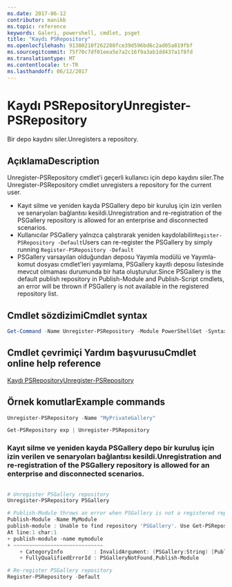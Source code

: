 ```yaml
---
ms.date: 2017-06-12
contributor: manikb
ms.topic: reference
keywords: Galeri, powershell, cmdlet, psget
title: "Kaydı PSRepository"
ms.openlocfilehash: 91380210f262208fce39d596bd6c2ad05a819fbf
ms.sourcegitcommit: 75f70c7df01eea5e7a2c16f9a3ab1dd437a1f8fd
ms.translationtype: MT
ms.contentlocale: tr-TR
ms.lasthandoff: 06/12/2017
---
```

# <a name="unregister-psrepository"></a><span data-ttu-id="79f71-103">Kaydı PSRepository</span><span class="sxs-lookup"><span data-stu-id="79f71-103">Unregister-PSRepository</span></span>

<span data-ttu-id="79f71-104">Bir depo kaydını siler.</span><span class="sxs-lookup"><span data-stu-id="79f71-104">Unregisters a repository.</span></span>

## <a name="description"></a><span data-ttu-id="79f71-105">Açıklama</span><span class="sxs-lookup"><span data-stu-id="79f71-105">Description</span></span>

<span data-ttu-id="79f71-106">Unregister-PSRepository cmdlet'i geçerli kullanıcı için depo kaydını siler.</span><span class="sxs-lookup"><span data-stu-id="79f71-106">The Unregister-PSRepository cmdlet unregisters a repository for the current user.</span></span>
- <span data-ttu-id="79f71-107">Kayıt silme ve yeniden kayda PSGallery depo bir kuruluş için izin verilen ve senaryoları bağlantısı kesildi.</span><span class="sxs-lookup"><span data-stu-id="79f71-107">Unregistration and re-registration of the PSGallery repository is allowed for an enterprise and disconnected scenarios.</span></span>
- <span data-ttu-id="79f71-108">Kullanıcılar PSGallery yalnızca çalıştırarak yeniden kaydolabilir`Register-PSRepository -Default`</span><span class="sxs-lookup"><span data-stu-id="79f71-108">Users can re-register the PSGallery by simply running `Register-PSRepository -Default`</span></span>
- <span data-ttu-id="79f71-109">PSGallery varsayılan olduğundan deposu Yayımla modülü ve Yayımla-komut dosyası cmdlet'leri yayımlama, PSGallery kayıtlı deposu listesinde mevcut olmaması durumunda bir hata oluşturulur.</span><span class="sxs-lookup"><span data-stu-id="79f71-109">Since PSGallery is the default publish repository in Publish-Module and Publish-Script cmdlets, an error will be thrown if PSGallery is not available in the registered repository list.</span></span>

## <a name="cmdlet-syntax"></a><span data-ttu-id="79f71-110">Cmdlet sözdizimi</span><span class="sxs-lookup"><span data-stu-id="79f71-110">Cmdlet syntax</span></span>

```powershell
Get-Command -Name Unregister-PSRepository -Module PowerShellGet -Syntax
```
## <a name="cmdlet-online-help-reference"></a><span data-ttu-id="79f71-111">Cmdlet çevrimiçi Yardım başvurusu</span><span class="sxs-lookup"><span data-stu-id="79f71-111">Cmdlet online help reference</span></span>

[<span data-ttu-id="79f71-112">Kaydı PSRepository</span><span class="sxs-lookup"><span data-stu-id="79f71-112">Unregister-PSRepository</span></span>](http://go.microsoft.com/fwlink/?LinkID=517130)

## <a name="example-commands"></a><span data-ttu-id="79f71-113">Örnek komutlar</span><span class="sxs-lookup"><span data-stu-id="79f71-113">Example commands</span></span>

```powershell
Unregister-PSRepository -Name "MyPrivateGallery"

Get-PSRepository exp | Unregister-PSRepository
```

### <a name="unregistration-and-re-registration-of-the-psgallery-repository-is-allowed-for-an-enterprise-and-disconnected-scenarios"></a><span data-ttu-id="79f71-114">Kayıt silme ve yeniden kayda PSGallery depo bir kuruluş için izin verilen ve senaryoları bağlantısı kesildi.</span><span class="sxs-lookup"><span data-stu-id="79f71-114">Unregistration and re-registration of the PSGallery repository is allowed for an enterprise and disconnected scenarios.</span></span>
```powershell

# Unregister PSGallery repository
Unregister-PSRepository PSGallery

# Publish-Module throws an error when PSGallery is not a registered repository
Publish-Module -Name MyModule
publish-module : Unable to find repository 'PSGallery'. Use Get-PSRepository to see all available repositories. Try again after specifying a valid repository name. You can use 'Register-PSRepository -Default' to register the PSGallery repository.
At line:1 char:1
+ publish-module -name mymodule
+ ~~~~~~~~~~~~~~~~~~~~~~~~~~~~~
    + CategoryInfo          : InvalidArgument: (PSGallery:String) [Publish-Module], ArgumentException
    + FullyQualifiedErrorId : PSGalleryNotFound,Publish-Module

# Re-register PSGallery repository
Register-PSRepository -Default
```

